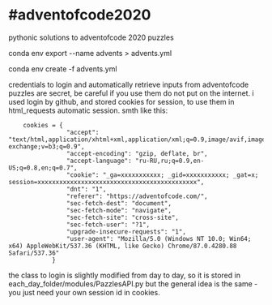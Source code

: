 # #adventofcode2020
pythonic solutions to adventofcode 2020 puzzles
<!-- export env to yml -->
conda env export --name advents > advents.yml
<!-- create env from yml file  -->
conda env create -f advents.yml

credentials to login and automatically retrieve inputs from adventofcode puzzles are secret, be careful if you use them do not put on the internet. 
i used login by github, and stored cookies for session, to use them in html_requests automatic session. smth like this:

        cookies = {
                    "accept": "text/html,application/xhtml+xml,application/xml;q=0.9,image/avif,image/webp,image/apng,*/*;q=0.8,application/signed-exchange;v=b3;q=0.9",
                    "accept-encoding": "gzip, deflate, br",
                    "accept-language": "ru-RU,ru;q=0.9,en-US;q=0.8,en;q=0.7",
                    "cookie": "_ga=xxxxxxxxxxx; _gid=xxxxxxxxxxx; _gat=x; session=xxxxxxxxxxxxxxxxxxxxxxxxxxxxxxxxxxxxxxxxxxxx",
                    "dnt": "1",
                    "referer": "https://adventofcode.com/",
                    "sec-fetch-dest": "document",
                    "sec-fetch-mode": "navigate",
                    "sec-fetch-site": "cross-site",
                    "sec-fetch-user": "?1",
                    "upgrade-insecure-requests": "1",
                    "user-agent": "Mozilla/5.0 (Windows NT 10.0; Win64; x64) AppleWebKit/537.36 (KHTML, like Gecko) Chrome/87.0.4280.88 Safari/537.36"
                }

the class to login is slightly modified from day to day, so it is stored in each_day_folder/modules/PazzlesAPI.py but the general idea is the same - you just need your own session id in cookies.